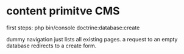 content primitve CMS
=======
first steps:
php bin/console doctrine:database:create

dummy navigation just lists all existing pages.
a request to an empty database redirects to a create form.
